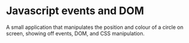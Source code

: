 # Javascript events and DOM

A small application that manipulates the position and colour of a circle on screen,
showing off events, DOM, and CSS manipulation.
